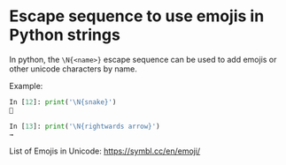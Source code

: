 # Escape sequence to use emojis in Python strings

In python, the `\N{<name>}` escape sequence can be used to add emojis or other unicode characters by name.

Example:

```python
In [12]: print('\N{snake}')
🐍

In [13]: print('\N{rightwards arrow}')
→
```

List of Emojis in Unicode: https://symbl.cc/en/emoji/
